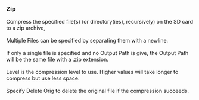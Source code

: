 ### Zip

Compress the specified file(s) (or directory(ies), recursively) on the
SD card to a zip archive,\
\
Multiple Files can be specified by separating them with a newline.\
\
If only a single file is specified and no Output Path is give, the
Output Path will be the same file with a .zip extension.\
\
Level is the compression level to use. Higher values will take longer to
compress but use less space.\
\
Specify Delete Orig to delete the original file if the compression
succeeds.

